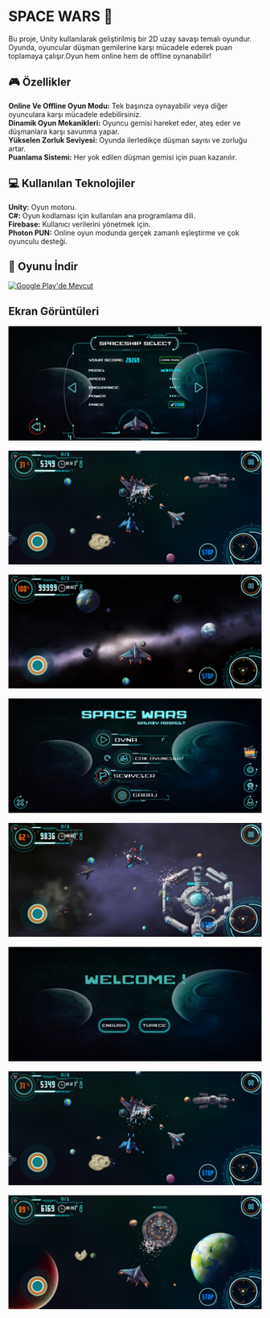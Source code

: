 # SPACE WARS 🚀

Bu proje, Unity kullanılarak geliştirilmiş bir 2D uzay savaşı temalı oyundur. Oyunda, oyuncular düşman gemilerine karşı mücadele ederek puan toplamaya çalışır.Oyun hem online hem de offline oynanabilir!

## 🎮 Özellikler
  
  **Online Ve Offline Oyun Modu:** Tek başınıza oynayabilir veya diğer oyunculara karşı mücadele edebilirsiniz.<br>
  **Dinamik Oyun Mekanikleri:** Oyuncu gemisi hareket eder, ateş eder ve düşmanlara karşı savunma yapar.<br>
  **Yükselen Zorluk Seviyesi:** Oyunda ilerledikçe düşman sayısı ve zorluğu artar.<br>
  **Puanlama Sistemi:** Her yok edilen düşman gemisi için puan kazanılır.

## 💻 Kullanılan Teknolojiler

  **Unity:** Oyun motoru.<br>
  **C#:** Oyun kodlaması için kullanılan ana programlama dili.<br>
  **Firebase:** Kullanıcı verilerini yönetmek için.<br>
  **Photon PUN:**  Online oyun modunda gerçek zamanlı eşleştirme ve çok oyunculu desteği.

## 📲 Oyunu İndir

[![Google Play'de Mevcut](https://upload.wikimedia.org/wikipedia/commons/7/78/Google_Play_Store_badge_EN.svg)](https://play.google.com/store/apps/detailsid=com.DefaultCompany.SpaceWarsGalaxyAssault&pcampaignid=web_share)  
  
## Ekran Görüntüleri

![Oyun Görüntüsü](Screenshots/1.jpg)
&nbsp;
![Oyun Görüntüsü](Screenshots/2.jpg)
&nbsp;
![Oyun Görüntüsü](Screenshots/3.jpg)
&nbsp;
![Oyun Görüntüsü](Screenshots/6.jpg)
&nbsp;
![Oyun Görüntüsü](Screenshots/7.jpg)
&nbsp;
![Oyun Görüntüsü](Screenshots/8.jpg)
&nbsp;
![Oyun Görüntüsü](Screenshots/9.jpg)
&nbsp;
![Oyun Görüntüsü](Screenshots/10.jpg)
&nbsp;
